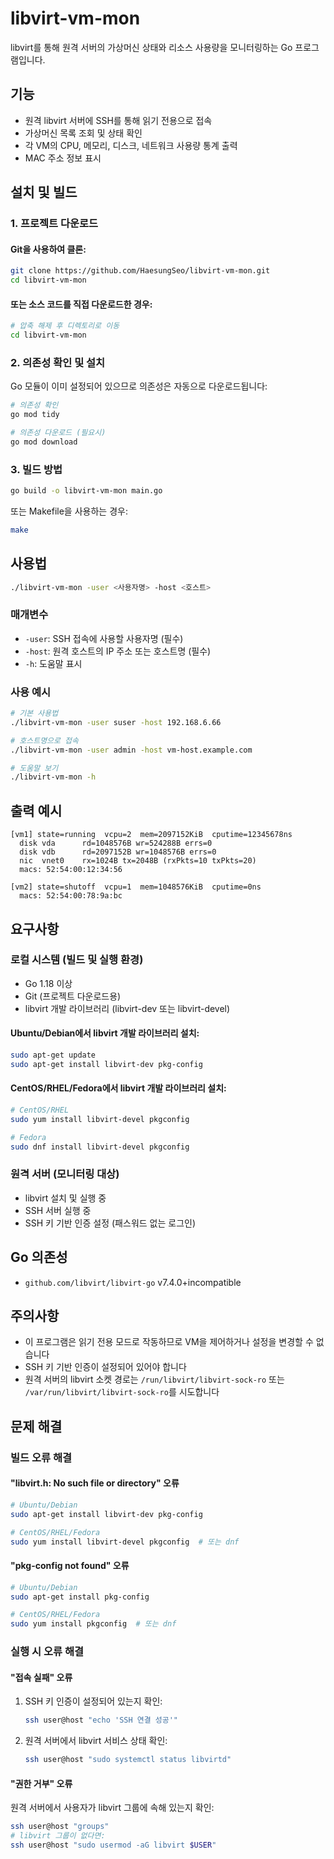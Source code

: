 # libvirt-vm-mon

libvirt를 통해 원격 서버의 가상머신 상태와 리소스 사용량을 모니터링하는 Go 프로그램입니다.

## 기능

- 원격 libvirt 서버에 SSH를 통해 읽기 전용으로 접속
- 가상머신 목록 조회 및 상태 확인
- 각 VM의 CPU, 메모리, 디스크, 네트워크 사용량 통계 출력
- MAC 주소 정보 표시

## 설치 및 빌드

### 1. 프로젝트 다운로드

#### Git을 사용하여 클론:
```bash
git clone https://github.com/HaesungSeo/libvirt-vm-mon.git
cd libvirt-vm-mon
```

#### 또는 소스 코드를 직접 다운로드한 경우:
```bash
# 압축 해제 후 디렉토리로 이동
cd libvirt-vm-mon
```

### 2. 의존성 확인 및 설치

Go 모듈이 이미 설정되어 있으므로 의존성은 자동으로 다운로드됩니다:

```bash
# 의존성 확인
go mod tidy

# 의존성 다운로드 (필요시)
go mod download
```

### 3. 빌드 방법

```bash
go build -o libvirt-vm-mon main.go
```

또는 Makefile을 사용하는 경우:
```bash
make
```

## 사용법

```bash
./libvirt-vm-mon -user <사용자명> -host <호스트>
```

### 매개변수

- `-user`: SSH 접속에 사용할 사용자명 (필수)
- `-host`: 원격 호스트의 IP 주소 또는 호스트명 (필수)
- `-h`: 도움말 표시

### 사용 예시

```bash
# 기본 사용법
./libvirt-vm-mon -user suser -host 192.168.6.66

# 호스트명으로 접속
./libvirt-vm-mon -user admin -host vm-host.example.com

# 도움말 보기
./libvirt-vm-mon -h
```

## 출력 예시

```
[vm1] state=running  vcpu=2  mem=2097152KiB  cputime=12345678ns
  disk vda      rd=1048576B wr=524288B errs=0
  disk vdb      rd=2097152B wr=1048576B errs=0
  nic  vnet0    rx=1024B tx=2048B (rxPkts=10 txPkts=20)
  macs: 52:54:00:12:34:56

[vm2] state=shutoff  vcpu=1  mem=1048576KiB  cputime=0ns
  macs: 52:54:00:78:9a:bc
```

## 요구사항

### 로컬 시스템 (빌드 및 실행 환경)
- Go 1.18 이상
- Git (프로젝트 다운로드용)
- libvirt 개발 라이브러리 (libvirt-dev 또는 libvirt-devel)

#### Ubuntu/Debian에서 libvirt 개발 라이브러리 설치:
```bash
sudo apt-get update
sudo apt-get install libvirt-dev pkg-config
```

#### CentOS/RHEL/Fedora에서 libvirt 개발 라이브러리 설치:
```bash
# CentOS/RHEL
sudo yum install libvirt-devel pkgconfig

# Fedora
sudo dnf install libvirt-devel pkgconfig
```

### 원격 서버 (모니터링 대상)
- libvirt 설치 및 실행 중
- SSH 서버 실행 중
- SSH 키 기반 인증 설정 (패스워드 없는 로그인)

## Go 의존성
- `github.com/libvirt/libvirt-go` v7.4.0+incompatible

## 주의사항

- 이 프로그램은 읽기 전용 모드로 작동하므로 VM을 제어하거나 설정을 변경할 수 없습니다
- SSH 키 기반 인증이 설정되어 있어야 합니다
- 원격 서버의 libvirt 소켓 경로는 `/run/libvirt/libvirt-sock-ro` 또는 `/var/run/libvirt/libvirt-sock-ro`를 시도합니다

## 문제 해결

### 빌드 오류 해결

#### "libvirt.h: No such file or directory" 오류
```bash
# Ubuntu/Debian
sudo apt-get install libvirt-dev pkg-config

# CentOS/RHEL/Fedora
sudo yum install libvirt-devel pkgconfig  # 또는 dnf
```

#### "pkg-config not found" 오류
```bash
# Ubuntu/Debian
sudo apt-get install pkg-config

# CentOS/RHEL/Fedora  
sudo yum install pkgconfig  # 또는 dnf
```

### 실행 시 오류 해결

#### "접속 실패" 오류
1. SSH 키 인증이 설정되어 있는지 확인:
   ```bash
   ssh user@host "echo 'SSH 연결 성공'"
   ```
2. 원격 서버에서 libvirt 서비스 상태 확인:
   ```bash
   ssh user@host "sudo systemctl status libvirtd"
   ```

#### "권한 거부" 오류
원격 서버에서 사용자가 libvirt 그룹에 속해 있는지 확인:
```bash
ssh user@host "groups"
# libvirt 그룹이 없다면:
ssh user@host "sudo usermod -aG libvirt $USER"
```
